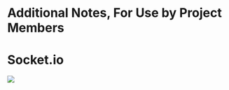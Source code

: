 # Additional Notes, For Use by Project Members










# Socket.io

<img src="https://github.com/Daniibooii/whack-a-duck/blob/master/public/assets/images/HowSocketIOWorks.png"><br>
